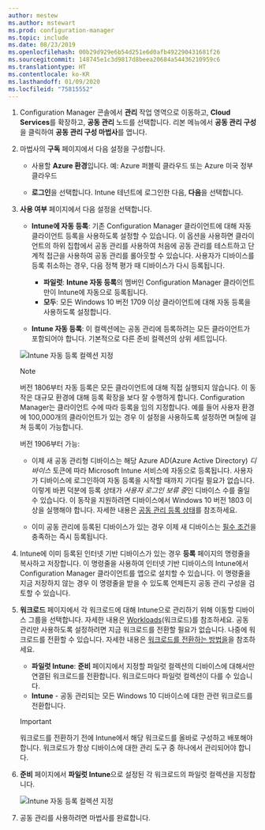 ```yaml
---
author: mestew
ms.author: mstewart
ms.prod: configuration-manager
ms.topic: include
ms.date: 08/23/2019
ms.openlocfilehash: 00b29d929e6b54d251e6d0afb492290431681f26
ms.sourcegitcommit: 148745e1c3d9817d8beea20684a54436210959c6
ms.translationtype: HT
ms.contentlocale: ko-KR
ms.lasthandoff: 01/09/2020
ms.locfileid: "75815552"
---
```

<!--3555750 FKA 1357954 --Don't apply H2/H3 in this include file since they are context driven by article-->
1. Configuration Manager 콘솔에서 **관리** 작업 영역으로 이동하고, **Cloud Services**를 확장하고, **공동 관리** 노드를 선택합니다. 리본 메뉴에서 **공동 관리 구성**을 클릭하여 **공동 관리 구성 마법사**를 엽니다.

2. 마법사의 **구독** 페이지에서 다음 설정을 구성합니다.

    - 사용할 **Azure 환경**입니다. 예: Azure 퍼블릭 클라우드 또는 Azure 미국 정부 클라우드<!--4075452-->  

    - **로그인**을 선택합니다. Intune 테넌트에 로그인한 다음, **다음**을 선택합니다.  

3. **사용 여부** 페이지에서 다음 설정을 선택합니다.

   - **Intune에 자동 등록**: 기존 Configuration Manager 클라이언트에 대해 자동 클라이언트 등록을 사용하도록 설정할 수 있습니다. 이 옵션을 사용하면 클라이언트의 하위 집합에서 공동 관리를 사용하여 처음에 공동 관리를 테스트하고 단계적 접근을 사용하여 공동 관리를 롤아웃할 수 있습니다. 사용자가 디바이스를 등록 취소하는 경우, 다음 정책 평가 때 디바이스가 다시 등록됩니다. <!--3330596-->

      - **파일럿**: **Intune 자동 등록**의 멤버인 Configuration Manager 클라이언트만이 Intune에 자동으로 등록됩니다.
      - **모두**: 모든 Windows 10 버전 1709 이상 클라이언트에 대해 자동 등록을 사용하도록 설정합니다.

   - **Intune 자동 등록**: 이 컬렉션에는 공동 관리에 등록하려는 모든 클라이언트가 포함되어야 합니다. 기본적으로 다른 준비 컬렉션의 상위 세트입니다.

   ![Intune 자동 등록 컬렉션 지정 ](../media/3555750-co-management-onboarding-enablement.png)

      > [!Note]  
      > 버전 1806부터 자동 등록은 모든 클라이언트에 대해 직접 실행되지 않습니다. 이 동작은 대규모 환경에 대해 등록 확장을 보다 잘 수행하게 합니다. Configuration Manager는 클라이언트 수에 따라 등록을 임의 지정합니다. 예를 들어 사용자 환경에 100,000개의 클라이언트가 있는 경우 이 설정을 사용하도록 설정하면 며칠에 걸쳐 등록이 가능합니다.<!--1358003-->  
      >
      > 버전 1906부터 가능:
      >
      > - 이제 새 공동 관리형 디바이스는 해당 Azure AD(Azure Active Directory) *디바이스* 토큰에 따라 Microsoft Intune 서비스에 자동으로 등록됩니다. 사용자가 디바이스에 로그인하여 자동 등록을 시작할 때까지 기다릴 필요가 없습니다. 이렇게 바뀐 덕분에 등록 상태가 *사용자 로그인 보류 중*인 디바이스 수를 줄일 수 있습니다.<!-- 4454491 --> 이 동작을 지원하려면 디바이스에서 Windows 10 버전 1803 이상을 실행해야 합니다. 자세한 내용은 [공동 관리 등록 상태](/sccm/comanage/how-to-monitor#co-management-enrollment-status)를 참조하세요.
      >
      > - 이미 공동 관리에 등록된 디바이스가 있는 경우 이제 새 디바이스는 [필수 조건](/sccm/comanage/overview#prerequisites)을 충족하는 즉시 등록됩니다.<!--4321130-->

4. Intune에 이미 등록된 인터넷 기반 디바이스가 있는 경우 **등록** 페이지의 명령줄을 복사하고 저장합니다. 이 명령줄을 사용하여 인터넷 기반 디바이스의 Intune에서 Configuration Manager 클라이언트를 앱으로 설치할 수 있습니다. 이 명령줄을 지금 저장하지 않는 경우 이 명령줄을 받을 수 있도록 언제든지 공동 관리 구성을 검토할 수 있습니다.

5. **워크로드** 페이지에서 각 워크로드에 대해 Intune으로 관리하기 위해 이동할 디바이스 그룹을 선택합니다. 자세한 내용은 [Workloads](/sccm/comanage/workloads)(워크로드)를 참조하세요. 공동 관리만 사용하도록 설정하려면 지금 워크로드를 전환할 필요가 없습니다. 나중에 워크로드를 전환할 수 있습니다. 자세한 내용은 [워크로드를 전환하는 방법을](/sccm/comanage/how-to-switch-workloads)을 참조하세요.  

    - **파일럿 Intune**: **준비** 페이지에서 지정할 파일럿 컬렉션의 디바이스에 대해서만 연결된 워크로드를 전환합니다. 워크로드마다 파일럿 컬렉션이 다를 수 있습니다.
    - **Intune** - 공동 관리되는 모든 Windows 10 디바이스에 대한 관련 워크로드를 전환합니다.  

    > [!Important]
    > 워크로드를 전환하기 전에 Intune에서 해당 워크로드를 올바로 구성하고 배포해야 합니다. 워크로드가 항상 디바이스에 대한 관리 도구 중 하나에서 관리되어야 합니다.  

6. **준비** 페이지에서 **파일럿 Intune**으로 설정된 각 워크로드의 파일럿 컬렉션을 지정합니다.

   ![Intune 자동 등록 컬렉션 지정 ](../media/3555750-co-management-onboarding-staging.png)

7. 공동 관리를 사용하려면 마법사를 완료합니다.
